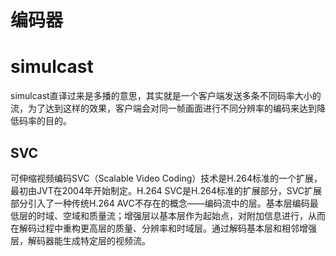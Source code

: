 # 编码器



# simulcast

simulcast直译过来是多播的意思，其实就是一个客户端发送多条不同码率大小的流，为了达到这样的效果，客户端会对同一帧画面进行不同分辨率的编码来达到降低码率的目的。





## SVC

可伸缩视频编码SVC（Scalable Video Coding）技术是H.264标准的一个扩展，最初由JVT在2004年开始制定。H.264 SVC是H.264标准的扩展部分，SVC扩展部分引入了一种传统H.264 AVC不存在的概念——编码流中的层。基本层编码最低层的时域、空域和质量流；增强层以基本层作为起始点，对附加信息进行，从而在解码过程中重构更高层的质量、分辨率和时域层。通过解码基本层和相邻增强层，解码器能生成特定层的视频流。

